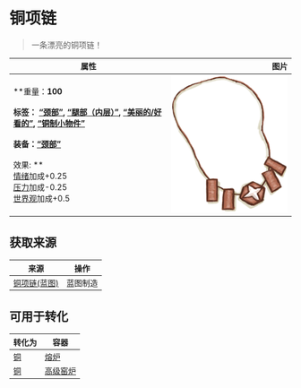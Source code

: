 # 铜项链  
> 一条漂亮的铜项链！  
  
  属性  |   图片   
 ----  |  ----:   
 **重量：**100<br><br>**标签：**	[“颈部”](tag_Neck.md), [“腿部（内层）”](tag_Clothing.md), [“美丽的/好看的”](tag_Pretty.md), [“铜制小物件”](tag_CopperSmall.md)<br><br>**装备：**[“颈部”](eTag_Neck.md)<br><br>** 效果: **<br>[情绪](Morale.md)加成+0.25<br>[压力](Stress.md)加成-0.25<br>[世界观](Structure.md)加成+0.5  |  ![](Sprite/CopperNecklace.png)   
  
## 获取来源  
来源  |  操作  
----  |  ----  
[铜项链(蓝图)](Bp_CopperNecklace.md)  |  蓝图制造  
## 可用于转化  
转化为  |  容器  
----  |  ----  
[铜](Copper.md)  |  [熔炉](Forge.md)  
[铜](Copper.md)  |  [高级窑炉](KilnAdvanced.md)  
